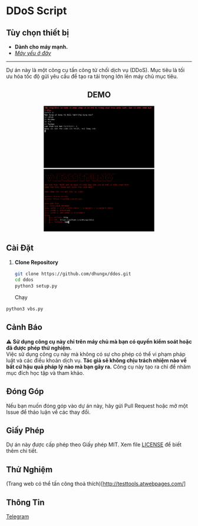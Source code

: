 # DDoS Script

## Tùy chọn thiết bị

- **Dành cho máy mạnh.**
- *[Máy yếu ở đây](https://github.com/dhungx/...)*

---

Dự án này là một công cụ tấn công từ chối dịch vụ (DDoS). Mục tiêu là tối ưu hóa tốc độ gửi yêu cầu để tạo ra tải trọng lớn lên máy chủ mục tiêu.

<div align="center">
  <h2>DEMO</h2>
  <img src="img/DEMO.png" alt="Ảnh 1" width="300"/>
  <img src="img/DEMO1.png" alt="Ảnh 2" width="300"/>
</div>

## Cài Đặt

1. **Clone Repository**

   ```bash
   git clone https://github.com/dhungx/ddos.git
   cd ddos
   python3 setup.py
   ```
   Chạy
```bash
python3 vbs.py
```

## Cảnh Báo

⚠️ **Sử dụng công cụ này chỉ trên máy chủ mà bạn có quyền kiểm soát hoặc đã được phép thử nghiệm.**  
Việc sử dụng công cụ này mà không có sự cho phép có thể vi phạm pháp luật và các điều khoản dịch vụ.
**Tác giả sẽ không chịu trách nhiệm nào về bất cứ hậu quả pháp lý nào mà bạn gây ra.**
Công cụ này tạo ra chỉ để nhăm mục đích học tập và tham khảo.

## Đóng Góp

Nếu bạn muốn đóng góp vào dự án này, hãy gửi Pull Request hoặc mở một Issue để thảo luận về các thay đổi.

## Giấy Phép

Dự án này được cấp phép theo Giấy phép MIT. Xem file [LICENSE](LICENSE) để biết thêm chi tiết.

## Thử Nghiệm
(Trang web có thể tấn công thoả thích)[http://testtools.atwebpages.com/]

## Thông Tin
[Telegram](https://t.me/dhungx)